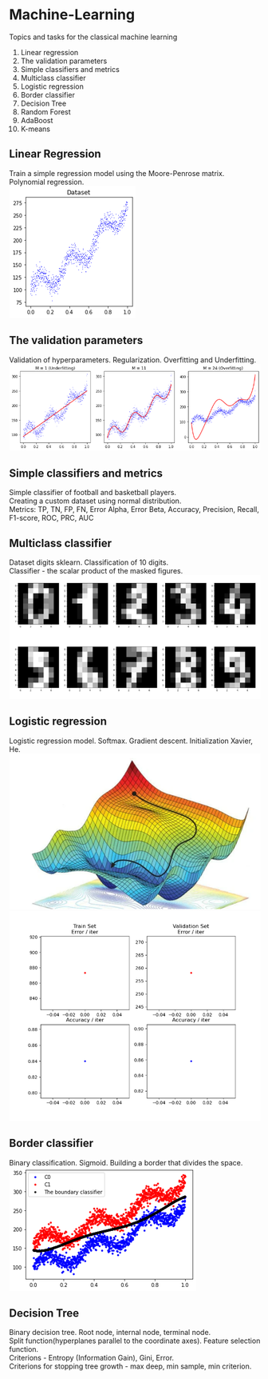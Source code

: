 # Machine-Learning
Topics and tasks for the classical machine learning

1. Linear regression
2. The validation parameters
3. Simple classifiers and metrics
4. Multiclass classifier
5. Logistic regression
6. Border classifier
7. Decision Tree
8. Random Forest
9. AdaBoost
10. K-means

## Linear Regression
Train a simple regression model using the Moore-Penrose matrix. Polynomial regression.</br>
![](/LinearRegression/dataset.png)
## The validation parameters
Validation of hyperparameters. Regularization. Overfitting and Underfitting.</br>
![](/RegressionValidation/training.png)
## Simple classifiers and metrics
Simple classifier of football and basketball players.</br>
Creating a custom dataset using normal distribution.</br>
Metrics: TP, TN, FP, FN, Error Alpha, Error Beta, Accuracy, Precision, Recall, F1-score, ROC, PRC, AUC
## Multiclass classifier
Dataset digits sklearn. Classification of 10 digits. </br>
Classifier - the scalar product of the masked figures.</br>
![](/MulticlassClassifier/digits.png)
## Logistic regression
Logistic regression model. Softmax. Gradient descent. Initialization Xavier, He.</br>
![](/LogisticRegression/GradientDescent.png)</br>
![](/LogisticRegression/train.gif)
## Border classifier
Binary classification. Sigmoid. Building a border that divides the space.</br>
![](/BorderClassifier/classifier.png)
## Decision Tree
Binary decision tree. Root node, internal node, terminal node.</br>
Split function(hyperplanes parallel to the coordinate axes). Feature selection function.</br>
Criterions - Entropy (Information Gain), Gini, Error.</br>
Criterions for stopping tree growth - max deep, min sample, min criterion.</br>
